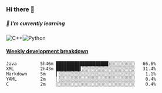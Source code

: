 ### Hi there 👋

##### 🌱 I’m currently learning

![C++](https://img.shields.io/badge/-C++-00599C?style=flat-square&logo=c)![Python](https://img.shields.io/badge/-Python-black?style=flat-square&logo=Python)


<!-- waka-box start -->
#### <a href="https://gist.github.com/bf274261b4c8553e17fc709dfc3cfa97" target="_blank">Weekly development breakdown</a>
```text
Java      	 5h46m ███████████████████▉░░░░░░░░░░   66.6% 
XML       	 2h43m █████████▍░░░░░░░░░░░░░░░░░░░░   31.4% 
Markdown  	 5m    ▎░░░░░░░░░░░░░░░░░░░░░░░░░░░░░    1.1% 
YAML      	 2m    ▏░░░░░░░░░░░░░░░░░░░░░░░░░░░░░    0.4% 
C         	 2m    ░░░░░░░░░░░░░░░░░░░░░░░░░░░░░░    0.4% 
```
<!-- Powered by https://github.com/YouEclipse/waka-box-go . -->
<!-- waka-box end -->



<!--
**KomoreKalu/KomoreKalu** is a ✨ _special_ ✨ repository because its `README.md` (this file) appears on your GitHub profile.

Here are some ideas to get you started:

- 🔭 I’m currently working on ...
- 🌱 I’m currently learning ...
- 👯 I’m looking to collaborate on ...
- 🤔 I’m looking for help with ...
- 💬 Ask me about ...
- 📫 How to reach me: ...
- 😄 Pronouns: ...
- ⚡ Fun fact: ...
-->
